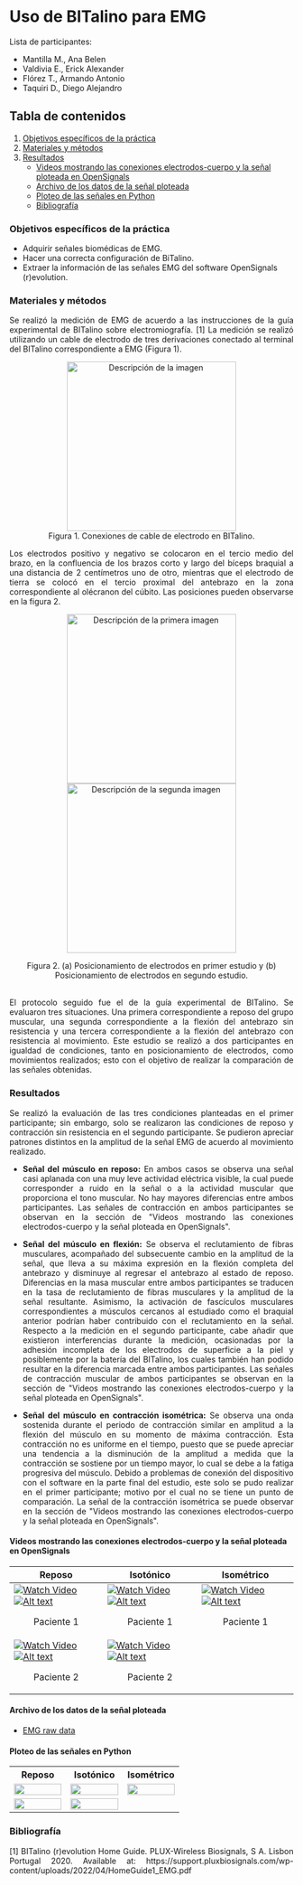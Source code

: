 # Uso de BITalino para EMG
Lista de participantes:  
- Mantilla M., Ana Belen  
- Valdivia E., Erick Alexander   
- Flórez T., Armando Antonio  
- Taquiri D., Diego Alejandro  

## Tabla de contenidos
1. [Objetivos específicos de la práctica](https://github.com/diego-taquiri/ISB-equipo11/blob/main/Documentaci%C3%B3n/Laboratorio%203/BITalino_EMG.md#objetivos-espec%C3%ADficos-de-la-pr%C3%A1ctica)
2. [Materiales y métodos](https://github.com/diego-taquiri/ISB-equipo11/blob/main/Documentaci%C3%B3n/Laboratorio%203/BITalino_EMG.md#materiales-y-m%C3%A9todos)
3. [Resultados](https://github.com/diego-taquiri/ISB-equipo11/blob/main/Documentaci%C3%B3n/Laboratorio%203/BITalino_EMG.md#resultados)
   - [Videos mostrando las conexiones electrodos-cuerpo y la señal ploteada en OpenSignals](https://github.com/diego-taquiri/ISB-equipo11/blob/main/Documentaci%C3%B3n/Laboratorio%203/BITalino_EMG.md#videos-mostrando-las-conexiones-electrodos-cuerpo-y-la-se%C3%B1al-ploteada-en-opensignals)
   - [Archivo de los datos de la señal ploteada](https://github.com/diego-taquiri/ISB-equipo11/blob/main/Documentaci%C3%B3n/Laboratorio%203/BITalino_EMG.md#archivo-de-los-datos-de-la-se%C3%B1al-ploteada)
   - [Ploteo de las señales en Python](https://github.com/diego-taquiri/ISB-equipo11/blob/main/Documentaci%C3%B3n/Laboratorio%203/BITalino_EMG.md#ploteo-de-las-se%C3%B1ales-en-python)
   - [Bibliografía]()

### Objetivos específicos de la práctica
- Adquirir señales biomédicas de EMG.
- Hacer una correcta configuración de BiTalino.
- Extraer la información de las señales EMG del software OpenSignals (r)evolution.

### Materiales y métodos
<p align="justify">Se realizó la medición de EMG de acuerdo a las instrucciones de la guía experimental de BITalino sobre electromiografía. [1] La medición se realizó utilizando un cable de electrodo de tres derivaciones conectado al terminal del BITalino correspondiente a EMG (Figura 1). <br>

<p align="center">
<img src="https://github.com/diego-taquiri/ISB-equipo11/blob/main/Documentaci%C3%B3n/Laboratorio%203/Images/Bitalino.jpg" alt="Descripción de la imagen" width="300"><br> 
Figura 1. Conexiones de cable de electrodo en BITalino. <br> 

<p align="justify">Los electrodos positivo y negativo se colocaron en el tercio medio del brazo, en la confluencia de los brazos corto y largo del bíceps braquial a una distancia de 2 centímetros uno de otro, mientras que el electrodo de tierra se colocó en el tercio proximal del antebrazo en la zona correspondiente al olécranon del cúbito. Las posiciones pueden observarse en la figura 2. <br> 

   <div style="text-align: center;">
      <p align="center">
    <img src="https://github.com/diego-taquiri/ISB-equipo11/blob/main/Documentaci%C3%B3n/Laboratorio%203/Images/PosicionAr.jpg" alt="Descripción de la primera imagen" width="300">
    <img src="https://github.com/anabelen678/ISB-equipo11/blob/main/Documentaci%C3%B3n/Laboratorio%203/Images/PosicionAb.jpg" alt="Descripción de la segunda imagen" width="300">
</div>
<p align="center">Figura 2. (a) Posicionamiento de electrodos en primer estudio y (b) Posicionamiento de electrodos en segundo estudio.<br> <br> 

<p align="justify">El protocolo seguido fue el de la guía experimental de BITalino. Se evaluaron tres situaciones. Una primera correspondiente a reposo del grupo muscular, una segunda correspondiente a la flexión del antebrazo sin resistencia y una tercera correspondiente a la flexión del antebrazo con resistencia al movimiento. Este estudio se realizó a dos participantes en igualdad de condiciones, tanto en posicionamiento de electrodos, como movimientos realizados; esto con el objetivo de realizar la comparación de las señales obtenidas.

### Resultados
<p align="justify">Se realizó la evaluación de las tres condiciones planteadas en el primer participante; sin embargo, solo se realizaron las condiciones de reposo y contracción sin resistencia en el segundo participante. Se pudieron apreciar patrones distintos en la amplitud de la señal EMG de acuerdo al movimiento realizado.<br> 
   
- <p align="justify"><b>Señal del músculo en reposo:</b> En ambos casos se observa una señal casi aplanada con una muy leve actividad eléctrica visible, la cual puede corresponder a ruido en la señal o a la actividad muscular que proporciona el tono muscular. No hay mayores diferencias entre ambos participantes. Las señales de contracción en ambos participantes se observan en la sección de "Videos mostrando las conexiones electrodos-cuerpo y la señal ploteada en OpenSignals". <br> 
   
- <p align="justify"><b>Señal del músculo en flexión:</b> Se observa el reclutamiento de fibras musculares, acompañado del subsecuente cambio en la amplitud de la señal, que lleva a su máxima expresión en la flexión completa del antebrazo y disminuye al regresar el antebrazo al estado de reposo. Diferencias en la masa muscular entre ambos participantes se traducen en la tasa de reclutamiento de fibras musculares y la amplitud de la señal resultante. Asimismo, la activación de fascículos musculares correspondientes a músculos cercanos al estudiado como el braquial anterior podrían haber contribuido con el reclutamiento en la señal. Respecto a la medición en el segundo participante, cabe añadir que existieron interferencias durante la medición, ocasionadas por la adhesión incompleta de los electrodos de superficie a la piel y posiblemente por la batería del BITalino, los cuales también han podido resultar en la diferencia marcada entre ambos participantes. Las señales de contracción muscular de ambos participantes se observan en la sección de "Videos mostrando las conexiones electrodos-cuerpo y la señal ploteada en OpenSignals".<br> 

- <p align="justify"><b>Señal del músculo en contracción isométrica:</b> Se observa una onda sostenida durante el periodo de contracción similar en amplitud a la flexión del músculo en su momento de máxima contracción. Esta contracción no es uniforme en el tiempo, puesto que se puede apreciar una tendencia a la disminución de la amplitud a medida que la contracción se sostiene por un tiempo mayor, lo cual se debe a la fatiga progresiva del músculo. Debido a problemas de conexión del dispositivo con el software en la parte final del estudio, este solo se pudo realizar en el primer participante; motivo por el cual no se tiene un punto de comparación. La señal de la contracción isométrica se puede observar en la sección de "Videos mostrando las conexiones electrodos-cuerpo y la señal ploteada en OpenSignals".
   
#### Videos mostrando las conexiones electrodos-cuerpo y la señal ploteada en OpenSignals

| Reposo  | Isotónico | Isométrico |
|---------|---------|---------|
| [![Watch Video](https://img.youtube.com/vi/w6lvBY4gCGw/maxresdefault.jpg)](https://youtu.be/w6lvBY4gCGw) [![Alt text](https://i9.ytimg.com/vi/Z3UT4b5ZMPE/mqdefault.jpg?sqp=CIzt6rAG-oaymwEmCMACELQB8quKqQMa8AEB-AG-B4AC0AWKAgwIABABGGUgZShlMA8=&rs=AOn4CLCE0jMgaWn3mjqcb9M9TbJOXsGGGA)](https://youtu.be/Z3UT4b5ZMPE) <p align="center"> Paciente 1 | [![Watch Video](https://img.youtube.com/vi/SkaapTFie_k/maxresdefault.jpg)](https://youtu.be/SkaapTFie_k) [![Alt text](https://i9.ytimg.com/vi/7H6ylkbZ7Pk/mqdefault.jpg?sqp=CIzt6rAG-oaymwEmCMACELQB8quKqQMa8AEB-AG-B4AC0AWKAgwIABABGF4gXiheMA8=&rs=AOn4CLAjJG8Xv4ZZRHmF7K_vxbGTkZVxew)](https://youtu.be/7H6ylkbZ7Pk) <p align="center"> Paciente 1 | [![Watch Video](https://img.youtube.com/vi/h5vRF8iDmkY/maxresdefault.jpg)](https://youtu.be/h5vRF8iDmkY) [![Alt text](https://i9.ytimg.com/vi/Y4NwXM0n310/mqdefault.jpg?sqp=CIzt6rAG-oaymwEmCMACELQB8quKqQMa8AEB-AG-B4AC0AWKAgwIABABGHIgSSg8MA8=&rs=AOn4CLC8UAhLbKlLH1cspEp4bxZHfw7cIw)](https://youtu.be/Y4NwXM0n310) <p align="center"> Paciente 1 |
[![Watch Video](https://img.youtube.com/vi/ZKdAlPd_Is0/maxresdefault.jpg)](https://youtu.be/ZKdAlPd_Is0) [![Alt text](https://i9.ytimg.com/vi/95itNS9mFII/mqdefault.jpg?sqp=CMD96rAG-oaymwEmCMACELQB8quKqQMa8AEB-AHOBoAC3gOKAgwIABABGFYgWShlMA8=&rs=AOn4CLDixt3MoApS1fk_C7HHtPLwNUHAXQ)](https://youtu.be/95itNS9mFII) <p align="center"> Paciente 2 | [![Watch Video](https://img.youtube.com/vi/SzPdHHC3beI/maxresdefault.jpg)](https://youtu.be/SzPdHHC3beI) [![Alt text](https://i9.ytimg.com/vi/KyH2pPrcr28/mqdefault.jpg?sqp=CMD96rAG-oaymwEmCMACELQB8quKqQMa8AEB-AHOBoAC3gOKAgwIABABGGUgWShPMA8=&rs=AOn4CLCxCcGqbqWel7w-gceBI7Z56oKhdA)](https://youtu.be/KyH2pPrcr28) <p align="center"> Paciente 2 | |
   
#### Archivo de los datos de la señal ploteada
- [EMG raw data](https://github.com/diego-taquiri/ISB-equipo11/tree/main/Documentaci%C3%B3n/Laboratorio%203/emg_raw_data)
   
#### Ploteo de las señales en Python
<div>
    <table style="width:100%;">
        <tr>
            <th style="width:33%;">Reposo</th>
            <th style="width:33%;">Isotónico</th>
            <th style="width:33%;">Isométrico</th>
        </tr>
        <tr>
            <td><img src="plots/isb-reposo-armando.png" style="width:100%;"></td>
            <td><img src="plots/isb-isometrico-armando.png" style="width:100%;"></td>
            <td><img src="plots/isb-contrafuerza-armando.png" style="width:100%;"></td>
        </tr>
        <tr>
            <td><img src="plots/isb-reposo-anabelen.png" style="width:100%;"></td>
            <td><img src="plots/isb-isometrico-anabelen.png" style="width:100%;"></td>
            <td></td>
        </tr>
    </table>
</div>

### Bibliografía
<p align="justify">[1] BITalino (r)evolution Home Guide. PLUX-Wireless Biosignals, S A. Lisbon Portugal 2020. Available at: https://support.pluxbiosignals.com/wp-content/uploads/2022/04/HomeGuide1_EMG.pdf 
